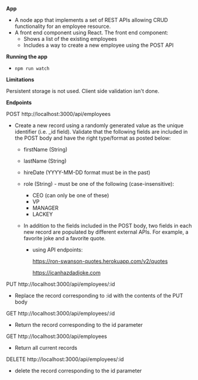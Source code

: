 **App**

- A node app that implements a set of REST APIs allowing CRUD functionality for an employee resource.
- A front end component using React. The front end component:
  - Shows a list of the existing employees
  - Includes a way to create a new employee using the POST API

**Running the app**
- `npm run watch`

**Limitations**

Persistent storage is not used.
Client side validation isn't done.

**Endpoints**

POST http://localhost:3000/api/employees

- Create a new record using a randomly generated value as the unique identifier (i.e. _id field).  Validate that the following fields are included in the POST body and have the right type/format as posted below:
    - firstName (String)
    - lastName (String)
    - hireDate (YYYY-MM-DD format must be in the past)
    - role (String) - must be one of the following (case-insensitive):
        - CEO (can only be one of these)
        - VP
        - MANAGER
        - LACKEY

    - In addition to the fields included in the POST body, two fields in each new record are populated by different external APIs.  For example, a favorite joke and a favorite quote.
        - using API endpoints:

            https://ron-swanson-quotes.herokuapp.com/v2/quotes

            https://icanhazdadjoke.com

PUT http://localhost:3000/api/employees/:id

- Replace the record corresponding to :id with the contents of the PUT body


GET http://localhost:3000/api/employees/:id

- Return the record corresponding to the id parameter


GET http://localhost:3000/api/employees

- Return all current records


DELETE http://localhost:3000/api/employees/:id

- delete the record corresponding to the id parameter


